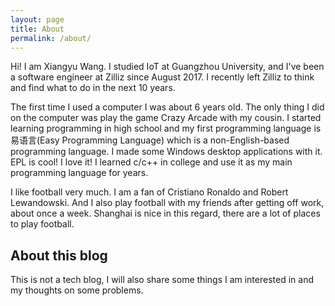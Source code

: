 ```yaml
---
layout: page
title: About
permalink: /about/
---
```


Hi! I am Xiangyu Wang. I studied IoT at Guangzhou University, and I've been a software engineer at Zilliz since August 2017. I recently left Zilliz to think and find what to do in the next 10 years.

The first time I used a computer I was about 6 years old. The only thing I did on the computer was play the game Crazy Arcade with my cousin. I started learning programming in high school and my first programming language is 易语言(Easy Programming Language) which is a non-English-based programming language. I made some Windows desktop applications with it. EPL is cool! I love it! I learned c/c++ in college and use it as my main programming language for years. 

I like football very much. I am a fan of Cristiano Ronaldo and Robert Lewandowski. And I also play football with my friends after getting off work, about once a week. Shanghai is nice in this regard, there are a lot of places to play football.

## About this blog

This is not a tech blog, I will also share some things I am interested in and my thoughts on some problems.



